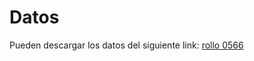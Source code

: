 # Datos

Pueden descargar los datos del siguiente link:
[rollo 0566](https://iie.fing.edu.uy/~nacho/data/lkuisa/r0566.zip)
